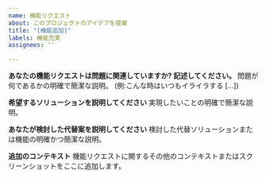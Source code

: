 ```yaml
---
name: 機能リクエスト
about: このプロジェクトのアイデアを提案
title: "[機能追加]"
labels: 機能充実
assignees: ''

---
```


**あなたの機能リクエストは問題に関連していますか? 記述してください。**
 問題が何であるかの明確で簡潔な説明。  (例:こんな時はいつもイライラする […])

 **希望するソリューションを説明してください**
 実現したいことの明確で簡潔な説明。

 **あなたが検討した代替案を説明してください**
 検討した代替ソリューションまたは機能の明確かつ簡潔な説明。

 **追加のコンテキスト**
 機能リクエストに関するその他のコンテキストまたはスクリーンショットをここに追加します。
